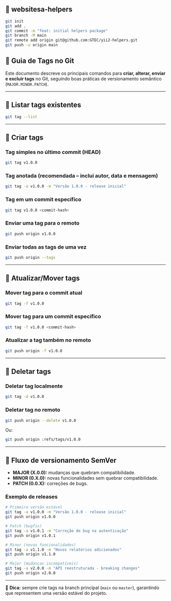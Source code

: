 ## 📌 websitesa-helpers

```bash
git init
git add .
git commit -m "feat: initial helpers package"
git branch -M main
git remote add origin git@github.com:GTEC/yii2-helpers.git
git push -u origin main
```

## 📌 Guia de Tags no Git

Este documento descreve os principais comandos para **criar, alterar, enviar e excluir tags** no Git, seguindo boas práticas de versionamento semântico (`MAJOR.MINOR.PATCH`).

---

## 🔹 Listar tags existentes
```bash
git tag --list
```

---

## 🔹 Criar tags

### Tag simples no último commit (HEAD)
```bash
git tag v1.0.0
```

### Tag anotada (recomendada – inclui autor, data e mensagem)
```bash
git tag -a v1.0.0 -m "Versão 1.0.0 - release inicial"
```

### Tag em um commit específico
```bash
git tag v1.0.0 <commit-hash>
```

### Enviar uma tag para o remoto
```bash
git push origin v1.0.0
```

### Enviar todas as tags de uma vez
```bash
git push origin --tags
```

---

## 🔹 Atualizar/Mover tags

### Mover tag para o commit atual
```bash
git tag -f v1.0.0
```

### Mover tag para um commit específico
```bash
git tag -f v1.0.0 <commit-hash>
```

### Atualizar a tag também no remoto
```bash
git push origin -f v1.0.0
```

---

## 🔹 Deletar tags

### Deletar tag localmente
```bash
git tag -d v1.0.0
```

### Deletar tag no remoto
```bash
git push origin --delete v1.0.0
```

Ou:
```bash
git push origin :refs/tags/v1.0.0
```

---

## 🔹 Fluxo de versionamento SemVer

- **MAJOR (X.0.0):** mudanças que quebram compatibilidade.
- **MINOR (0.X.0):** novas funcionalidades sem quebrar compatibilidade.
- **PATCH (0.0.X):** correções de bugs.

### Exemplo de releases
```bash
# Primeira versão estável
git tag -a v1.0.0 -m "Versão 1.0.0 - release inicial"
git push origin v1.0.0

# Patch (bugfix)
git tag -a v1.0.1 -m "Correção de bug na autenticação"
git push origin v1.0.1

# Minor (novas funcionalidades)
git tag -a v1.1.0 -m "Novos relatórios adicionados"
git push origin v1.1.0

# Major (mudanças incompatíveis)
git tag -a v2.0.0 -m "API reestruturada - breaking changes"
git push origin v2.0.0
```

---

📌 **Dica:** sempre crie tags na branch principal (`main` ou `master`), garantindo que representem uma versão estável do projeto.
